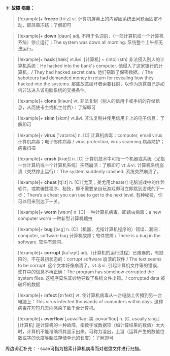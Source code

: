 ☀ <span class="category">**故障 病毒：**</span>
>[!example]+ <span class="vocabulary">**freeze**</span> [fri:z] 
> <span class="definition">vi. 计算机屏幕上的内容因系统出问题而固定不动，即屏幕冻结：</span>了解即可

>[!example]+ <span class="vocabulary">**down**</span> [daʊn] 
> <span class="definition">adj. 不用于名词前，（一部计算机或一个计算机系统）停止运行：</span>The system was down all morning. 系统整个上午都无法运行。
           
>[!example]+ <span class="vocabulary">**hack**</span> [hæk]
> <span class="definition">vt.&vi. [计算机] ~ (into) (sth) 非法侵入别人的计算机系统：</span>He hacked into the bank's computer. 他侵入了这家银行的计算机。/ They had hacked secret data. 他们窃取了保密数据。/ The saboteurs had demanded money in return for revealing how they hacked into the systems. 那些故意破坏者索要钱财，以作为透露自己是如何非法进入该电脑系统的交换条件。

>[!example]+ <span class="vocabulary">**clone**</span> [kləʊn] 
> <span class="definition">vt. 非法复制（别人的信用卡或手机的存储信息，从而使卡主或机主付费）：</span>了解即可
           
>[!example]+ <span class="vocabulary">**skim**</span> [skɪm]
> <span class="definition">vt.&vi. 非法复制并使用信用卡上的电子信息：</span>了解即可

>[!example]+ <span class="vocabulary">**virus**</span> ['vaɪərəs] 
> <span class="definition">n. [C] 计算机病毒：</span>computer, email virus 计算机病毒；电子邮件病毒 / virus protection, virus scanning 病毒防护；病毒扫描

>[!example]+ <span class="vocabulary">**crash**</span> [kræʃ] 
> <span class="definition">n. [C] 计算机技术中可指一个机器或系统（尤指一台计算机或一个计算机系统）突然崩溃：</span>了解即可 <span class="definition">vt.＆vi. 计算机系统崩溃（突然停止运行）：</span>The system suddenly crashed. 系统突然崩溃了。

>[!example]+ <span class="vocabulary">**cheat**</span> [tʃi:t] 
> <span class="definition">n. [C] [尤英；美尤用cheater] 电脑游戏中的作弊软件，或欺骗性程序、秘技，即不需要亲自玩游戏即可立即跳到游戏的下一步：</span>There’s a cheat you can use to get to the next level. 有种秘技，你可以用来到达下一关。

>[!example]+ <span class="vocabulary">**worm**</span> [wə:m] 
> <span class="definition">n. [C] 一种计算机病毒，即蠕虫病毒：</span>a new computer worm 一种新型计算机蠕虫
           
>[!example]+ <span class="vocabulary">**bug**</span> [bʌg]
> <span class="definition">n. [C]（机器，尤指计算机程序的）错误、漏洞：</span>computer, software bug 计算机故障；软件故障 / There is a bug in the software. 软件有漏洞。

>[!example]+ <span class="vocabulary">**corrupt**</span> [kə'rʌpt] 
> <span class="definition">adj.（计算机的运行过程）已瘫痪的，有缺陷的，不在最初状态的：</span>corrupt software 崩溃的软件 / The text seems to be corrupt. 这个文本好像崩溃了。<span class="definition">vt.＆vi. 引起计算机文件等的错误，使其中的信息不再正确：</span>The program has somehow corrupted the system files. 这程序莫名其妙地导致了系统文件出错。/ corrupted data 被破坏的数据
           
>[!example]+ <span class="vocabulary">**infect**</span> [ɪnˈfekt]
> <span class="definition">vt. 使计算机病毒从一台电脑上传播到另一台电脑上：</span>This virus infected thousands of computers within days. 这种病毒在短短几天内感染了数千台计算机。
           
>[!example]+ <span class="vocabulary">**overflow**</span> [ˌəʊvəˈfləʊ; 美 ˌoʊvərˈfloʊ]
> <span class="definition">n. [C, usually sing.] [计算机] 是计算机的一种故障，指数字或数据项（如计算结果的数值）太大时，计算机不能准确将其显示出来。可称为溢出，上溢（运算产生的数值位数或字的长度等超过存储单元的长度）：</span>了解即可

周边词汇补充：
· scan可指为搜索计算机病毒而对磁盘文件进行扫描。
